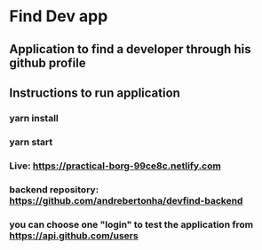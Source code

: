 # Find Dev app
## Application to find a developer through his github profile

## Instructions to run application

### yarn install
### yarn start

### Live: https://practical-borg-99ce8c.netlify.com
### backend repository: https://github.com/andrebertonha/devfind-backend
### you can choose one "login" to test the application from https://api.github.com/users